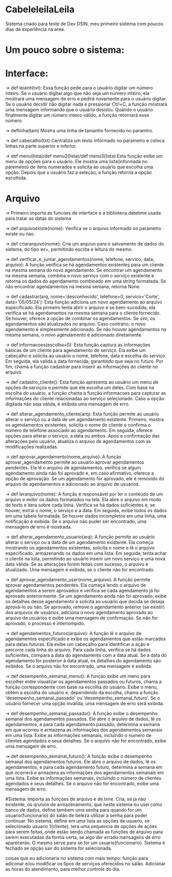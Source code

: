 # CabeleleilaLeila
Sistema criado para teste de Dev DSIN, meu primeiro sistema com poucos dias de experiência na area.
# Um pouco sobre o sistema:
# Interface:
-> def leiaint(txt):
Essa função pede para o usuário digitar um número inteiro. Se o usuário digitar algo que não seja um número inteiro, ela
mostrará uma mensagem de erro e pedirá novamente para o usuário digitar. Se o usuário decidir não digitar nada e
pressionar Ctrl+C, a função mostrará uma mensagem informando que o usuário desistiu. Quando o usuário finalmente
digitar um número inteiro válido, a função retornará esse número.

-> deflinha(tam)
Mostra uma linha de tamanho fornecido no paramtro.

-> def cabecalho(txt)
Centraliza um texto informado no parametro e coloca linhas na parte superior e inferior.

-> def menu(lista)/def menu2(lista)/def menu3(lista)
Esta função exibe um menu de opções para o usuário. Ele mostra uma lista(informada no paremetro) de itens numerados e
solicita ao usuário que escolha uma opção. Depois que o usuário faz a seleção, a função retorna a opção escolhida.


# Arquivo
-> Primeiro importa as funcoes de interface e a biblioteca datetime usada para tratar as datas do sistema

-> def arquivoexiste(nome):
Verifica se o arquivo informado no parametro existe ou nao.

-> def criararquivo(nome):
Cria um arquivo para o salvamento de dados do sistema, do tipo wr+, permitindo escrita e leitura do mesmo.

-> def verificar_e_juntar_agendamentos(nome, telefone, servico, data, arquivo):
A função verifica se há agendamentos existentes para um cliente na mesma semana do novo agendamento. Se encontrar um
agendamento na mesma semana, combina o novo serviço com o serviço existente e retorna os dados do agendamento combinado
em uma string formatada. Se não encontrar agendamentos na mesma semana, retorna None.

-> def cadastrar(arq, nome='desconhecido', telefone=0, servico='Corte', data='05/05/24'):
Esta função adiciona um novo agendamento ao arquivo especificado. Ela primeiro tenta abrir o arquivo e se bem-sucedida,
ela verifica se há agendamentos na mesma semana para o cliente fornecido. Se houver, oferece a opção de combinar os
agendamentos. Se sim, os agendamentos são atualizados no arquivo. Caso contrário, o novo agendamento é simplesmente
adicionado. Se não houver agendamentos na mesma semana, o novo agendamento é adicionado diretamente.

-> def informacoes(escolha=0):
Esta função captura as informações básicas de um cliente para agendamento de serviço. Ela exibe um cabeçalho
e solicita ao usuário o nome, telefone, data e escolha do serviço. Em seguida, ela valida a data fornecida, garantindo
que seja no futuro. Por fim, chama a função cadastrar para inserir as informações do cliente no arquivo.

-> def cadastro_cliente():
Esta função apresenta ao usuário um menu de opções de serviços e permite que ele escolha um deles. Com base na escolha
do usuário, a função chama a função informacoes para capturar as informações do cliente relacionadas ao serviço
selecionado. Caso a opção digitada não seja válida, é exibida uma mensagem de erro.

-> def alterar_agendamento_cliente(arq):
Esta função permite ao usuário alterar o serviço ou a data de um agendamento existente. Primeiro, mostra os agendamentos
existentes, solicita o nome do cliente e confirma o número de telefone associado ao agendamento. Em seguida, oferece
opções para alterar o serviço, a data ou ambos. Após a confirmação das alterações pelo usuário, atualiza o arquivo de
agendamentos com as modificações realizadas.

-> def aprovar_agendamento(nome_arquivo):
A função aprovar_agendamento permite ao usuário aprovar agendamentos pendentes. Ela lê o arquivo de agendamentos,
verifica se algum agendamento ainda não foi aprovado e, em caso afirmativo, oferece a opção de aprovação.
Se um agendamento for aprovado, ele é removido do arquivo de agendamentos e adicionado ao arquivo de usuários.

-> def lerarquivo(nome):
A função é responsável por ler o conteúdo de um arquivo e exibir os dados formatados na tela. Ela abre o arquivo em modo
 de texto e itera sobre cada linha. Verifica se há dados suficientes e, se houver, extrai o nome, o serviço e a data. Em
seguida, exibe todos os dados em uma tabela formatada. Se houver dados incompletos em uma linha, uma notificação é
exibida. Se o arquivo não puder ser encontrado, uma mensagem de erro é mostrada.

-> def alterar_agendamento_usuario(arq):
A função permite ao usuário alterar o serviço ou a data de um agendamento existente. Ela começa mostrando os
agendamentos existentes, solicita o nome e lê o arquivo especificado, armazenando os dados em uma lista. Em seguida,
tenta achar o cliente na lista, permitindo ao usuário inserir um novo serviço e uma nova data válida. Se as alterações
forem feitas com sucesso, o arquivo é atualizado. Uma mensagem é exibida, se o cliente não for encontrado.

-> def aprovar_agendamento_user(nome_arquivo):
A função permite aprovar agendamentos pendentes. Ela começa lendo o arquivo de agendamentos a serem aprovados e verifica
se cada agendamento já foi aprovado anteriormente. Se um agendamento ainda não foi aprovado, exibe os detalhes desse
agendamento e solicita ao usuário que decida se deseja aprová-lo ou não. Se aprovado, remove o agendamento anterior
(se existir) dos arquivos de usuários, adiciona o novo agendamento aprovado ao arquivo de usuários e exibe uma mensagem
de confirmação. Se não for aprovado, o processo é interrompido.

-> def agendamentos_futuros(arquivo):
A função lê o arquivo de agendamentos especificado e exibe os agendamentos que estão marcados para datas futuras. Ela
exibe um cabeçalho para identificar a ação e percorre cada linha do arquivo. Para cada linha, verifica se há dados
suficientes, compara a data do agendamento com a data atual. Se a data do agendamento for posterior à data atual, os
detalhes do agendamento são exibidos. Se o arquivo não for encontrado, uma mensagem é exibida.

-> def desempenho_semanal_menu():
A função exibe um menu para escolher entre visualizar os agendamentos passados ou futuros, chama a função correspondente
com base na escolha do usuário. Exibe o menu, obtém a escolha do usuário e, dependendo da escolha, chama a função
'desempenho_semanal_passado' ou 'desempenho_semanal_futuro'. Se o usuário fornecer uma opção inválida, uma mensagem de
erro será exibida.

-> def desempenho_semanal_passado():
A função exibe o desempenho semanal dos agendamentos passados. Ele abre o arquivo de dados, lê os agendamentos, e para
cada agendamento passado, determina a semana em que ocorreu e armazena as informações dos agendamentos semanais em uma
lista. Exibe as informações semanais, incluindo o número de clientes agendados e seus detalhes. Se o arquivo não for
encontrado, exibe uma mensagem de erro.

-> def desempenho_semanal_futuro():
A função exibe o desempenho semanal dos agendamentos futuros. Ele abre o arquivo de dados, lê os agendamentos, e para
cada agendamento futuro, determina a semana em que ocorrerá e armazena as informações dos agendamentos semanais em uma
lista. Exibe as informações semanais, incluindo o número de clientes agendados e seus detalhes. Se o arquivo não for
encontrado, exibe uma mensagem de erro.


#Sistema:
Importa as funções de arquivo e de time. Cria, se ja não existente, os qruivos de armazenamento, que neste sistema eu
usei como banco de dados, define tambem uma senha para quando for um usuario(funcionario) do salão de beleza utilizar a
senha para poder continuar. No sistema, define em uma lista as opções de usuario, se selecionado usuario 1(cliente),
tera uma sequencia de opções de ações para serem feitas, onde estão sendo chamada as funções de arquivo para serem
executadas da forma certa, se algo der errado mensagens de erro aparecerão. O mesmo serve  para se for um
usuario(funcionario). Sistema é fechado se opção sair do sistema for selecionada.


coisas que eu adicionaria no sistema com mais tempo: função para adiconar e/ou modificar os tipos de serviços
oferecidos no salão. Adicionar as horas do atendimento, para melhor controle do dia.
